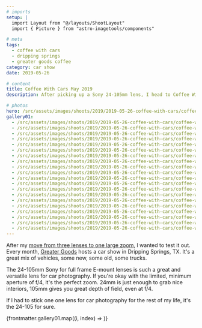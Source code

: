 ```yaml
---
# imports
setup: |
  import Layout from "@/layouts/ShootLayout"
  import { Picture } from "astro-imagetools/components"

# meta
tags:
  - coffee with cars
  - dripping springs
  - greater goods coffee
category: car show
date: 2019-05-26

# content
title: Coffee With Cars May 2019
description: After picking up a Sony 24-105mm lens, I head to Coffee With Cars.

# photos
hero: /src/assets/images/shoots/2019/2019-05-26-coffee-with-cars/coffee-with-cars-2019_014.jpg
gallery01:
  - /src/assets/images/shoots/2019/2019-05-26-coffee-with-cars/coffee-with-cars-2019_001.jpg
  - /src/assets/images/shoots/2019/2019-05-26-coffee-with-cars/coffee-with-cars-2019_002.jpg
  - /src/assets/images/shoots/2019/2019-05-26-coffee-with-cars/coffee-with-cars-2019_003.jpg
  - /src/assets/images/shoots/2019/2019-05-26-coffee-with-cars/coffee-with-cars-2019_004.jpg
  - /src/assets/images/shoots/2019/2019-05-26-coffee-with-cars/coffee-with-cars-2019_005.jpg
  - /src/assets/images/shoots/2019/2019-05-26-coffee-with-cars/coffee-with-cars-2019_006.jpg
  - /src/assets/images/shoots/2019/2019-05-26-coffee-with-cars/coffee-with-cars-2019_007.jpg
  - /src/assets/images/shoots/2019/2019-05-26-coffee-with-cars/coffee-with-cars-2019_008.jpg
  - /src/assets/images/shoots/2019/2019-05-26-coffee-with-cars/coffee-with-cars-2019_009.jpg
  - /src/assets/images/shoots/2019/2019-05-26-coffee-with-cars/coffee-with-cars-2019_010.jpg
  - /src/assets/images/shoots/2019/2019-05-26-coffee-with-cars/coffee-with-cars-2019_011.jpg
  - /src/assets/images/shoots/2019/2019-05-26-coffee-with-cars/coffee-with-cars-2019_012.jpg
  - /src/assets/images/shoots/2019/2019-05-26-coffee-with-cars/coffee-with-cars-2019_013.jpg
  - /src/assets/images/shoots/2019/2019-05-26-coffee-with-cars/coffee-with-cars-2019_014.jpg
  - /src/assets/images/shoots/2019/2019-05-26-coffee-with-cars/coffee-with-cars-2019_015.jpg
  - /src/assets/images/shoots/2019/2019-05-26-coffee-with-cars/coffee-with-cars-2019_016.jpg
  - /src/assets/images/shoots/2019/2019-05-26-coffee-with-cars/coffee-with-cars-2019_017.jpg
  - /src/assets/images/shoots/2019/2019-05-26-coffee-with-cars/coffee-with-cars-2019_018.jpg
  - /src/assets/images/shoots/2019/2019-05-26-coffee-with-cars/coffee-with-cars-2019_019.jpg
  - /src/assets/images/shoots/2019/2019-05-26-coffee-with-cars/coffee-with-cars-2019_020.jpg
---
```


After my [move from three lenses to one large zoom](/blog/lens-change-from-3-to-1), I wanted to test it out. Every month, [Greater Goods](https://greatergoodsroasting.com/) hosts a car show in Dripping Springs, TX. It's a great mix of vehicles, some new, some old, some trucks.

The 24-105mm Sony for full frame E-mount lenses is such a great and versatile lens for car photography. If you're okay with the limited, minimum aperture of f/4, it's the perfect zoom. 24mm is just enough to grab nice interiors, 105mm gives you great depth of field, even at f/4.

If I had to stick one one lens for car photography for the rest of my life, it's the 24-105 for sure.

<div>
    {frontmatter.gallery01.map((i, index) =>
        <Picture
            src={i}
            alt="hi"
            breakpoints={[400, 800, 1200]}
            sizes="(min-width: 1024px) 800px, 100vw"
        />
    )}
</div>
